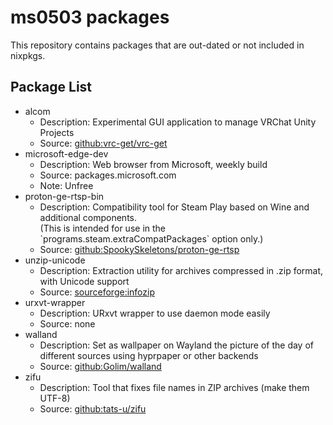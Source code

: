 # ms0503 packages

This repository contains packages that are out-dated or not included in
nixpkgs.

## Package List

- alcom
  - Description:
    Experimental GUI application to manage VRChat Unity Projects
  - Source:
    [github:vrc-get/vrc-get][vrc-get]
- microsoft-edge-dev
  - Description:
    Web browser from Microsoft, weekly build
  - Source:
    packages.microsoft.com
  - Note:
    Unfree
- proton-ge-rtsp-bin
  - Description:
    Compatibility tool for Steam Play based on Wine and additional components.  
    (This is intended for use in the \`programs.steam.extraCompatPackages\`
    option only.)
  - Source:
    [github:SpookySkeletons/proton-ge-rtsp][proton-ge-rtsp]
- unzip-unicode
  - Description:
    Extraction utility for archives compressed in .zip format, with Unicode
    support
  - Source:
    [sourceforge:infozip][infozip]
- urxvt-wrapper
  - Description:
    URxvt wrapper to use daemon mode easily
  - Source:
    none
- walland
  - Description:
    Set as wallpaper on Wayland the picture of the day of different sources
    using hyprpaper or other backends
  - Source:
    [github:Golim/walland][walland]
- zifu
  - Description:
    Tool that fixes file names in ZIP archives (make them UTF-8)
  - Source:
    [github:tats-u/zifu][zifu]

[infozip]: https://sourceforge.net/projects/infozip
[proton-ge-rtsp]: https://github.com/SpookySkeletons/proton-ge-rtsp
[vrc-get]: https://github.com/vrc-get/vrc-get
[walland]: https://github.com/Golim/walland
[zifu]: https://github.com/tats-u/zifu
